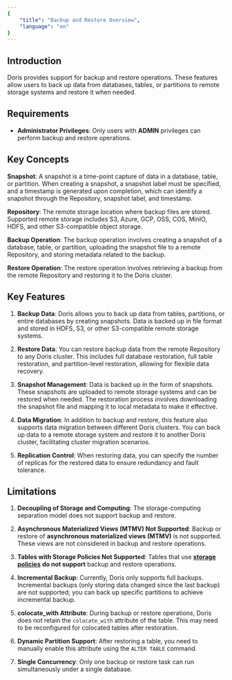 ```yaml
---
{
    "title": "Backup and Restore Overview",
    "language": "en"
}
---
```


<!--
Licensed to the Apache Software Foundation (ASF) under one
or more contributor license agreements.  See the NOTICE file
distributed with this work for additional information
regarding copyright ownership.  The ASF licenses this file
to you under the Apache License, Version 2.0 (the
"License"); you may not use this file except in compliance
with the License.  You may obtain a copy of the License at

  http://www.apache.org/licenses/LICENSE-2.0

Unless required by applicable law or agreed to in writing,
software distributed under the License is distributed on an
"AS IS" BASIS, WITHOUT WARRANTIES OR CONDITIONS OF ANY
KIND, either express or implied.  See the License for the
specific language governing permissions and limitations
under the License.
-->

## Introduction

Doris provides support for backup and restore operations. These features allow users to back up data from databases, tables, or partitions to remote storage systems and restore it when needed.

## Requirements

- **Administrator Privileges**: Only users with **ADMIN** privileges can perform backup and restore operations.

## Key Concepts

**Snapshot**:
   A snapshot is a time-point capture of data in a database, table, or partition. When creating a snapshot, a snapshot label must be specified, and a timestamp is generated upon completion, which can identify a snapshot through the Repository, snapshot label, and timestamp.

**Repository**:
   The remote storage location where backup files are stored. Supported remote storage includes S3, Azure, GCP, OSS, COS, MinIO, HDFS, and other S3-compatible object storage.

**Backup Operation**:
   The backup operation involves creating a snapshot of a database, table, or partition, uploading the snapshot file to a remote Repository, and storing metadata related to the backup.

**Restore Operation**:
   The restore operation involves retrieving a backup from the remote Repository and restoring it to the Doris cluster.

## Key Features

1. **Backup Data**:
   Doris allows you to back up data from tables, partitions, or entire databases by creating snapshots. Data is backed up in file format and stored in HDFS, S3, or other S3-compatible remote storage systems.

2. **Restore Data**:
   You can restore backup data from the remote Repository to any Doris cluster. This includes full database restoration, full table restoration, and partition-level restoration, allowing for flexible data recovery.

3. **Snapshot Management**:
   Data is backed up in the form of snapshots. These snapshots are uploaded to remote storage systems and can be restored when needed. The restoration process involves downloading the snapshot file and mapping it to local metadata to make it effective.

4. **Data Migration**:
   In addition to backup and restore, this feature also supports data migration between different Doris clusters. You can back up data to a remote storage system and restore it to another Doris cluster, facilitating cluster migration scenarios.

5. **Replication Control**:
   When restoring data, you can specify the number of replicas for the restored data to ensure redundancy and fault tolerance.

## Limitations

1. **Decoupling of Storage and Computing**:
   The storage-computing separation model does not support backup and restore.

2. **Asynchronous Materialized Views (MTMV) Not Supported**:
   Backup or restore of **asynchronous materialized views (MTMV)** is not supported. These views are not considered in backup and restore operations.

3. **Tables with Storage Policies Not Supported**:
   Tables that use [**storage policies**](../../../table-design/tiered-storage/remote-storage) **do not support** backup and restore operations.

4. **Incremental Backup**:
   Currently, Doris only supports full backups. Incremental backups (only storing data changed since the last backup) are not supported; you can back up specific partitions to achieve incremental backup.

5. **colocate_with Attribute**:
   During backup or restore operations, Doris does not retain the `colocate_with` attribute of the table. This may need to be reconfigured for colocated tables after restoration.

6. **Dynamic Partition Support**:
   After restoring a table, you need to manually enable this attribute using the `ALTER TABLE` command.

7. **Single Concurrency**:
   Only one backup or restore task can run simultaneously under a single database.

